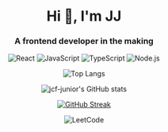 <h1 align="center">Hi 👋, I'm JJ</h1>
<h3 align="center">A frontend developer in the making</h3>

<div align="center">
<!--   <p align="center"> <img src="https://komarev.com/ghpvc/?username=jcf-junior&label=Profile%20views&color=0e75b6&style=flat" alt="jcf-junior" /> </p> -->

  ![React](https://img.shields.io/badge/react-%2320232a.svg?style=for-the-badge&logo=react&logoColor=%2361DAFB) ![JavaScript](https://img.shields.io/badge/javascript-%23323330.svg?style=for-the-badge&logo=javascript&logoColor=%23F7DF1E) ![TypeScript](https://img.shields.io/badge/typescript-%23007ACC.svg?style=for-the-badge&logo=typescript&logoColor=white) ![Node.js](https://img.shields.io/badge/node.js-6DA55F?style=for-the-badge&logo=node.js&logoColor=white)

  ![Top Langs](https://github-readme-stats.vercel.app/api/top-langs/?username=jcf-junior&layout=compact&theme=tokyonight&hide_border=true)
  	

![jcf-junior's GitHub stats](https://github-readme-stats.vercel.app/api?username=jcf-junior&show_icons=true&theme=tokyonight&hide_border=true)

<a align="center" href="https://git.io/streak-stats"><img src="https://github-readme-streak-stats.herokuapp.com?user=jcf-junior&theme=tokyonight&hide_border=true&mode=weekly" alt="GitHub Streak" /></a>





![LeetCode](https://img.shields.io/badge/LeetCode-000000?style=for-the-badge&logo=LeetCode&logoColor=#d16c06)
</div>
